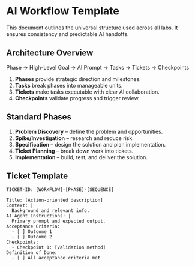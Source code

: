 # AI Workflow Template

This document outlines the universal structure used across all labs. It ensures consistency and predictable AI handoffs.

## Architecture Overview
Phase → High-Level Goal → AI Prompt → Tasks → Tickets → Checkpoints

1. **Phases** provide strategic direction and milestones.
2. **Tasks** break phases into manageable units.
3. **Tickets** make tasks executable with clear AI collaboration.
4. **Checkpoints** validate progress and trigger review.

## Standard Phases
1. **Problem Discovery** – define the problem and opportunities.
2. **Spike/Investigation** – research and reduce risk.
3. **Specification** – design the solution and plan implementation.
4. **Ticket Planning** – break down work into tickets.
5. **Implementation** – build, test, and deliver the solution.

## Ticket Template
```
TICKET-ID: [WORKFLOW]-[PHASE]-[SEQUENCE]

Title: [Action-oriented description]
Context: |
  Background and relevant info.
AI Agent Instructions: |
  Primary prompt and expected output.
Acceptance Criteria:
  - [ ] Outcome 1
  - [ ] Outcome 2
Checkpoints:
  - Checkpoint 1: [Validation method]
Definition of Done:
  - [ ] All acceptance criteria met
```
